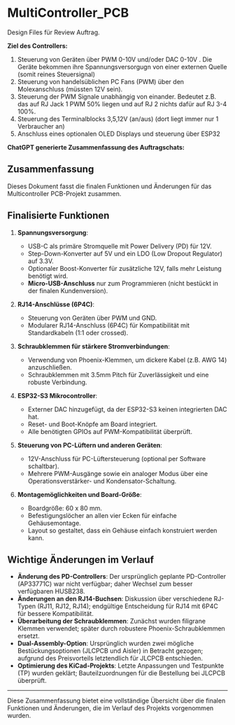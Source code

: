 
# MultiController_PCB
Design Files für Review Auftrag.


**Ziel des Controllers:**

 1. Steuerung von Geräten über PWM 0-10V und/oder DAC 0-10V . Die Geräte bekommen ihre Spannungsversorgugn von einer externen Quelle (somit reines Steuersignal)
 2. Steuerung von handelsüblichen PC Fans (PWM) über den Molexanschluss (müssten 12V sein).
 3. Steuerung der PWM Signale unabhängig von einander. Bedeutet z.B. das auf RJ Jack 1 PWM 50% liegen und auf RJ 2 nichts dafür auf RJ 3-4 100%.
 4. Steuerung des Terminalblocks 3,5,12V (an/aus) (dort liegt immer nur 1 Verbraucher an)
 5. Anschluss eines optionalen OLED Displays und steuerung über ESP32

**ChatGPT generierte Zusammenfassung des Auftragschats:**
## Zusammenfassung

Dieses Dokument fasst die finalen Funktionen und Änderungen für das Multicontroller PCB-Projekt zusammen.

## Finalisierte Funktionen

1. **Spannungsversorgung**:
   - USB-C als primäre Stromquelle mit Power Delivery (PD) für 12V.
   - Step-Down-Konverter auf 5V und ein LDO (Low Dropout Regulator) auf 3.3V.
   - Optionaler Boost-Konverter für zusätzliche 12V, falls mehr Leistung benötigt wird.
   - **Micro-USB-Anschluss** nur zum Programmieren (nicht bestückt in der finalen Kundenversion).

2. **RJ14-Anschlüsse (6P4C)**:
   - Steuerung von Geräten über PWM und GND.
   - Modularer RJ14-Anschluss (6P4C) für Kompatibilität mit Standardkabeln (1:1 oder crossed).

3. **Schraubklemmen für stärkere Stromverbindungen**:
   - Verwendung von Phoenix-Klemmen, um dickere Kabel (z.B. AWG 14) anzuschließen.
   - Schraubklemmen mit 3.5mm Pitch für Zuverlässigkeit und eine robuste Verbindung.

4. **ESP32-S3 Mikrocontroller**:
   - Externer DAC hinzugefügt, da der ESP32-S3 keinen integrierten DAC hat.
   - Reset- und Boot-Knöpfe am Board integriert.
   - Alle benötigten GPIOs auf PWM-Kompatibilität überprüft.

5. **Steuerung von PC-Lüftern und anderen Geräten**:
   - 12V-Anschluss für PC-Lüftersteuerung (optional per Software schaltbar).
   - Mehrere PWM-Ausgänge sowie ein analoger Modus über eine Operationsverstärker- und Kondensator-Schaltung.

6. **Montagemöglichkeiten und Board-Größe**:
   - Boardgröße: 60 x 80 mm.
   - Befestigungslöcher an allen vier Ecken für einfache Gehäusemontage.
   - Layout so gestaltet, dass ein Gehäuse einfach konstruiert werden kann.

## Wichtige Änderungen im Verlauf

- **Änderung des PD-Controllers**: Der ursprünglich geplante PD-Controller (AP33771C) war nicht verfügbar; daher Wechsel zum besser verfügbaren HUSB238.
- **Änderungen an den RJ14-Buchsen**: Diskussion über verschiedene RJ-Typen (RJ11, RJ12, RJ14); endgültige Entscheidung für RJ14 mit 6P4C für bessere Kompatibilität.
- **Überarbeitung der Schraubklemmen**: Zunächst wurden filigrane Klemmen verwendet; später durch robustere Phoenix-Schraubklemmen ersetzt.
- **Dual-Assembly-Option**: Ursprünglich wurden zwei mögliche Bestückungsoptionen (JLCPCB und Aisler) in Betracht gezogen; aufgrund des Preisvorteils letztendlich für JLCPCB entschieden.
- **Optimierung des KiCad-Projekts**: Letzte Anpassungen und Testpunkte (TP) wurden geklärt; Bauteilzuordnungen für die Bestellung bei JLCPCB überprüft.

---

Diese Zusammenfassung bietet eine vollständige Übersicht über die finalen Funktionen und Änderungen, die im Verlauf des Projekts vorgenommen wurden.
